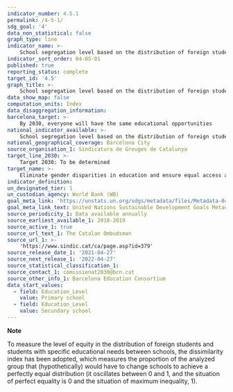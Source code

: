 ```yaml
---
indicator_number: 4.5.1
permalink: /4-5-1/
sdg_goal: '4'
data_non_statistical: false
graph_type: line
indicator_name: >-
    School segregation level based on the distribution of foreign students and students with Special Educational Needs
indicator_sort_order: 04-05-01
published: true
reporting_status: complete
target_id: '4.5'
graph_title: >-
    School segregation level based on the distribution of foreign students and students with Special Educational Needs
data_show_map: false
computation_units: Index
data_disaggregation_information: 
barcelona_target: >-
    By 2030, everyone will have the same educational opportunities 
national_indicator_available: >-
    School segregation level based on the distribution of foreign students and students with Special Educational Needs
national_geographical_coverage: Barcelona City
source_organisation_1: Sindicatura de Greuges de Catalunya
target_line_2030: >-
    Target 2030: To be determined
target_name: >-
    Eliminate gender disparities in education and ensure equal access at all levels of education and vocational training for the vulnerable, including people with disabilities, indigenous peoples and children in vulnerable situations, at all levels of education and vocational training
indicator_definition:
un_designated_tier: 1
un_custodian_agency: World Bank (WB)
goal_meta_link: 'https://unstats.un.org/sdgs/metadata/files/Metadata-04-05-01.pdf'
goal_meta_link_text: United Nations Sustainable Development Goals Metadata (pdf 894kB)
source_periodicity_1: Data available annually
source_earliest_available_1: 2018-2019
source_active_1: true
source_url_text_1: The Catalan Ombudsman
source_url_1: >-
    'https://www.sindic.cat/ca/page.asp?id=379'
source_release_date_1: '2021-04-27'
source_next_release_1: '2022-04-27'
source_statistical_classification_1: 
source_contact_1: comissionat2030@bcn.cat
source_other_info_1: Barcelona Education Consortium
data_start_values:
  - field: Education_Level
    value: Primary school
  - field: Education_Level
    value: Secundary school
---
```

**Note**

To measure the level of equity in the distribution of foreign students and students with specific educational needs between schools, the dissimilarity index has been adopted, which measures the proportion of the analyzed group that (hypothetically) would have to change schools to achieve a perfectly equal distribution (it oscillates between 0 and 1, and the situation of perfect equality is 0 and the situation of maximum inequality, 1). 
